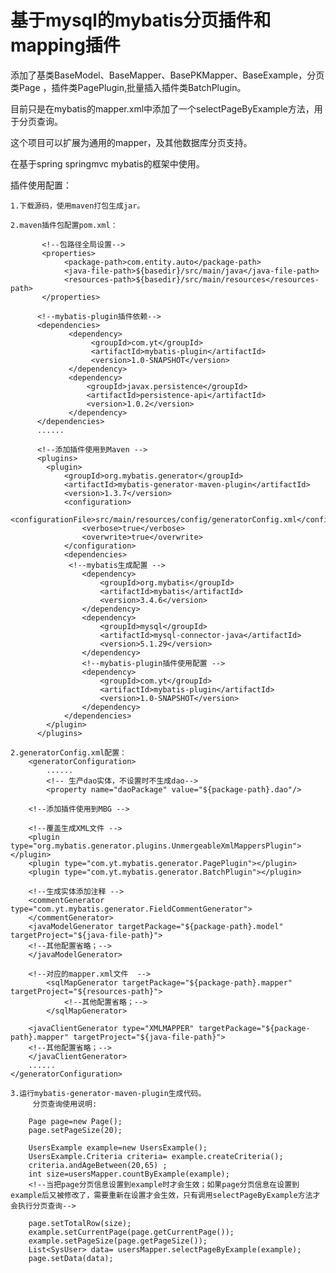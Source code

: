 
# 基于mysql的mybatis分页插件和mapping插件

添加了基类BaseModel、BaseMapper、BasePKMapper、BaseExample，分页类Page
，插件类PagePlugin,批量插入插件类BatchPlugin。

目前只是在mybatis的mapper.xml中添加了一个selectPageByExample方法，用于分页查询。

这个项目可以扩展为通用的mapper，及其他数据库分页支持。

在基于spring springmvc mybatis的框架中使用。

插件使用配置：

	1.下载源码，使用maven打包生成jar。

	2.maven插件包配置pom.xml：

           <!--包路径全局设置-->
           <properties>
                <package-path>com.entity.auto</package-path>
                <java-file-path>${basedir}/src/main/java</java-file-path>
                <resources-path>${basedir}/src/main/resources</resources-path>
           </properties>

          <!--mybatis-plugin插件依赖-->
          <dependencies>
                 <dependency>
                      <groupId>com.yt</groupId>
                      <artifactId>mybatis-plugin</artifactId>
                      <version>1.0-SNAPSHOT</version>
                 </dependency>
                 <dependency>
                     <groupId>javax.persistence</groupId>
                     <artifactId>persistence-api</artifactId>
                     <version>1.0.2</version>
                 </dependency>
          </dependencies>
          ......

          <!--添加插件使用到Maven -->
          <plugins>
            <plugin>
                <groupId>org.mybatis.generator</groupId>
                <artifactId>mybatis-generator-maven-plugin</artifactId>
                <version>1.3.7</version>
                <configuration>
                    <configurationFile>src/main/resources/config/generatorConfig.xml</configurationFile>
                    <verbose>true</verbose>
                    <overwrite>true</overwrite>
                </configuration>
                <dependencies>
                 <!--mybatis生成配置 -->
                    <dependency>
                        <groupId>org.mybatis</groupId>
                        <artifactId>mybatis</artifactId>
                        <version>3.4.6</version>
                    </dependency>
                    <dependency>
                        <groupId>mysql</groupId>
                        <artifactId>mysql-connector-java</artifactId>
                        <version>5.1.29</version>
                    </dependency>
                    <!--mybatis-plugin插件使用配置 -->
                    <dependency>
                        <groupId>com.yt</groupId>
                        <artifactId>mybatis-plugin</artifactId>
                        <version>1.0-SNAPSHOT</version>
                    </dependency>
                </dependencies>
            </plugin>
          </plugins>
          
	2.generatorConfig.xml配置：
		<generatorConfiguration>
			......
            <!-- 生产dao实体，不设置时不生成dao-->
            <property name="daoPackage" value="${package-path}.dao"/>

	    <!--添加插件使用到MBG -->
	    
	    <!--覆盖生成XML文件 -->
	    <plugin type="org.mybatis.generator.plugins.UnmergeableXmlMappersPlugin"></plugin>
	    <plugin type="com.yt.mybatis.generator.PagePlugin"></plugin>
        <plugin type="com.yt.mybatis.generator.BatchPlugin"></plugin>

        <!--生成实体添加注释 -->
        <commentGenerator type="com.yt.mybatis.generator.FieldCommentGenerator">
        </commentGenerator>
        <javaModelGenerator targetPackage="${package-path}.model" targetProject="${java-file-path}">
		<!--其他配置省略；-->
	    </javaModelGenerator>

	    <!--对应的mapper.xml文件  -->
            <sqlMapGenerator targetPackage="${package-path}.mapper" targetProject="${resources-path}">
                <!--其他配置省略；-->
            </sqlMapGenerator>
        
	    <javaClientGenerator type="XMLMAPPER" targetPackage="${package-path}.mapper" targetProject="${java-file-path}">
		<!--其他配置省略；-->
	    </javaClientGenerator>
        ......
	</generatorConfiguration>
	
	3.运行mybatis-generator-maven-plugin生成代码。
	     分页查询使用说明:
		
		Page page=new Page();
		page.setPageSize(20);
			
		UsersExample example=new UsersExample();
		UsersExample.Criteria criteria= example.createCriteria();
		criteria.andAgeBetween(20,65) ;
		int size=usersMapper.countByExample(example);
		<!--当把page分页信息设置到example时才会生效；如果page分页信息在设置到example后又被修改了，需要重新在设置才会生效，只有调用selectPageByExample方法才会执行分页查询-->
		
        page.setTotalRow(size);
        example.setCurrentPage(page.getCurrentPage());
        example.setPageSize(page.getPageSize());
        List<SysUser> data= usersMapper.selectPageByExample(example);
        page.setData(data);
		
		
		
		
